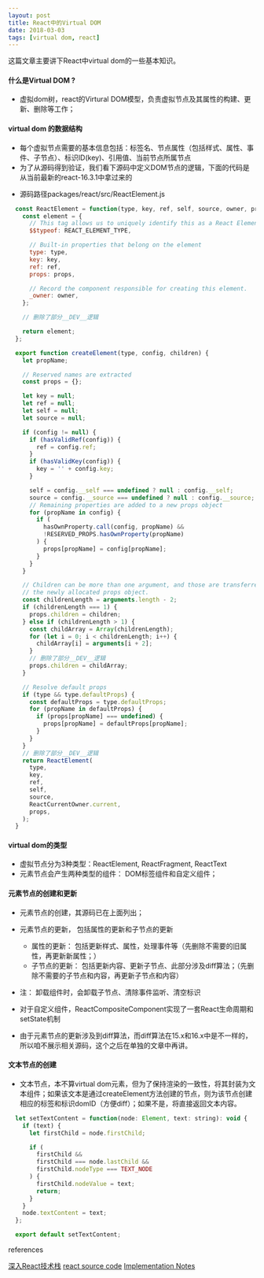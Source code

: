 ```yaml
---
layout: post
title: React中的Virtual DOM
date: 2018-03-03 
tags: [virtual dom, react]
---
```


这篇文章主要讲下React中virtual dom的一些基本知识。

#### 什么是Virtual DOM ?
- 虚拟dom树，react的Virtural DOM模型，负责虚拟节点及其属性的构建、更新、删除等工作；

#### virtual dom 的数据结构
- 每个虚拟节点需要的基本信息包括：标签名、节点属性（包括样式、属性、事件、子节点）、标识ID(key)、引用值、当前节点所属节点
- 为了从源码得到验证，我们看下源码中定义DOM节点的逻辑，下面的代码是从当前最新的react-16.3.1中拿过来的

<!-- more -->

- 源码路径packages/react/src/ReactElement.js

```javascript
  const ReactElement = function(type, key, ref, self, source, owner, props) {
    const element = {
      // This tag allows us to uniquely identify this as a React Element
      $$typeof: REACT_ELEMENT_TYPE,

      // Built-in properties that belong on the element
      type: type,
      key: key,
      ref: ref,
      props: props,

      // Record the component responsible for creating this element.
      _owner: owner,
    };

    // 删除了部分__DEV__逻辑

    return element;
  };

  export function createElement(type, config, children) {
    let propName;

    // Reserved names are extracted
    const props = {};

    let key = null;
    let ref = null;
    let self = null;
    let source = null;

    if (config != null) {
      if (hasValidRef(config)) {
        ref = config.ref;
      }
      if (hasValidKey(config)) {
        key = '' + config.key;
      }

      self = config.__self === undefined ? null : config.__self;
      source = config.__source === undefined ? null : config.__source;
      // Remaining properties are added to a new props object
      for (propName in config) {
        if (
          hasOwnProperty.call(config, propName) &&
          !RESERVED_PROPS.hasOwnProperty(propName)
        ) {
          props[propName] = config[propName];
        }
      }
    }

    // Children can be more than one argument, and those are transferred onto
    // the newly allocated props object.
    const childrenLength = arguments.length - 2;
    if (childrenLength === 1) {
      props.children = children;
    } else if (childrenLength > 1) {
      const childArray = Array(childrenLength);
      for (let i = 0; i < childrenLength; i++) {
        childArray[i] = arguments[i + 2];
      }
      // 删除了部分__DEV__逻辑
      props.children = childArray;
    }

    // Resolve default props
    if (type && type.defaultProps) {
      const defaultProps = type.defaultProps;
      for (propName in defaultProps) {
        if (props[propName] === undefined) {
          props[propName] = defaultProps[propName];
        }
      }
    }
    // 删除了部分__DEV__逻辑
    return ReactElement(
      type,
      key,
      ref,
      self,
      source,
      ReactCurrentOwner.current,
      props,
    );
  }
```


#### virtual dom的类型
- 虚拟节点分为3种类型：ReactElement, ReactFragment, ReactText
- 元素节点会产生两种类型的组件： DOM标签组件和自定义组件；


#### 元素节点的创建和更新
-  元素节点的创建，其源码已在上面列出；
- 元素节点的更新， 包括属性的更新和子节点的更新
    - 属性的更新： 包括更新样式、属性，处理事件等（先删除不需要的旧属性，再更新新属性；）
    - 子节点的更新： 包括更新内容、更新子节点、此部分涉及diff算法；（先删除不需要的子节点和内容，再更新子节点和内容）
- 注： 卸载组件时，会卸载子节点、清除事件监听、清空标识

- 对于自定义组件，ReactCompositeComponent实现了一套React生命周期和setState机制

- 由于元素节点的更新涉及到diff算法，而diff算法在15.x和16.x中是不一样的，所以咱不展示相关源码，这个之后在单独的文章中再讲。

#### 文本节点的创建
- 文本节点，本不算virtual dom元素，但为了保持渲染的一致性，将其封装为文本组件；如果该文本是通过createElement方法创建的节点，则为该节点创建相应的标签和标识domID（方便diff）；如果不是，将直接返回文本内容。

```javascript
  let setTextContent = function(node: Element, text: string): void {
    if (text) {
      let firstChild = node.firstChild;

      if (
        firstChild &&
        firstChild === node.lastChild &&
        firstChild.nodeType === TEXT_NODE
      ) {
        firstChild.nodeValue = text;
        return;
      }
    }
    node.textContent = text;
  };

  export default setTextContent;
```

<div class="references">references</div>

[深入React技术栈](https://book.douban.com/subject/26918038/) 
[react source code](https://github.com/facebook/react)
[Implementation Notes](https://reactjs.org/docs/implementation-notes.html)
